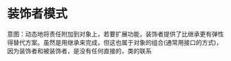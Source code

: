 # 装饰者模式

意图：动态地将责任附加到对象上，若要扩展功能，装饰者提供了比继承更有弹性得替代方案。虽然是用继承来完成，但这也属于对象的组合(通常用接口的方式)，因为装饰者和被装饰者，是没有任何直接的，类的联系